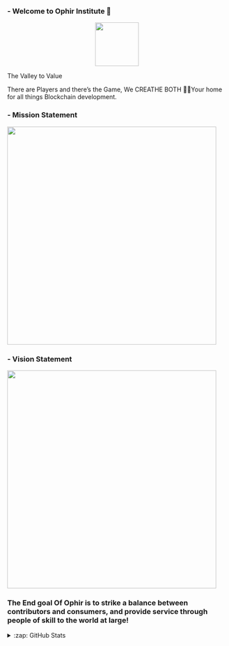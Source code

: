 ### - Welcome to Ophir Institute 👋
<p align = "center">
<img align="center" width="100" height="100" src= "https://user-images.githubusercontent.com/64425915/208235708-a164256f-992e-4857-a516-5dc9dbad8f02.png">


</p>

The Valley to Value

There are Players and there’s the Game, We CREATHE BOTH 💜🥷Your home for all things Blockchain development.


  
 
 
### - Mission Statement
<p align = "left">
<img align="center" width="480" height="500" src= "https://user-images.githubusercontent.com/64425915/208236830-36717f8b-3c6e-4e95-81dd-02fcd7a58d92.jpeg">
  
  
</p>

### - Vision Statement

<p align = "left">
<img align="center" width="480" height="500" src= "https://user-images.githubusercontent.com/64425915/208237092-d72ded3b-396a-4a0d-a161-fd4f1b8c3c3a.jpeg">
  
 

  
</p>

### The End goal Of Ophir is to strike a balance between contributors and consumers, and provide service through people of skill to the world at large!

<details>
  <summary>:zap: GitHub Stats</summary>

  <img align="left" alt="OphirInstitute GitHub Stats" src="https://github-readme-stats.vercel.app/api?username=OphirInstitute&show_icons=true&hide_border=false&title_color=ff652f&icon_color=FFE400&bg_color=09131B&text_color=ffffff&border_color=0c1a25" />

</details>

  
  



